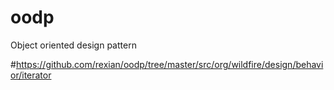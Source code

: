 # oodp
Object oriented design pattern


#https://github.com/rexian/oodp/tree/master/src/org/wildfire/design/behavior/iterator
